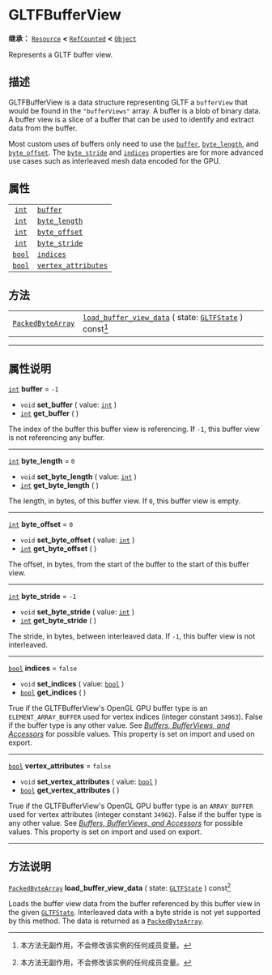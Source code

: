 <!-- ⚠ 请勿编辑本文件 ⚠ -->
<!-- 本文档使用脚本从 WeDot 引擎源码仓库生成。 -->
<!-- 生成脚本：https://github.com/WeDot-Engine/WeDot/tree/4.3/doc/tools/make_md.py； -->
<!-- 原文件：https://github.com/WeDot-Engine/WeDot/tree/4.3/modules/gltf/doc_classes/GLTFBufferView.xml。 -->

<div id="_class_gltfbufferview"></div>

# GLTFBufferView

**继承：** [`Resource`](class_resource.md) **<** [`RefCounted`](class_refcounted.md) **<** [`Object`](class_object.md)

Represents a GLTF buffer view.

## 描述

GLTFBufferView is a data structure representing GLTF a `bufferView` that would be found in the `"bufferViews"` array. A buffer is a blob of binary data. A buffer view is a slice of a buffer that can be used to identify and extract data from the buffer.

Most custom uses of buffers only need to use the [`buffer`](class_gltfbufferview.md#class_gltfbufferview_property_buffer), [`byte_length`](class_gltfbufferview.md#class_gltfbufferview_property_byte_length), and [`byte_offset`](class_gltfbufferview.md#class_gltfbufferview_property_byte_offset). The [`byte_stride`](class_gltfbufferview.md#class_gltfbufferview_property_byte_stride) and [`indices`](class_gltfbufferview.md#class_gltfbufferview_property_indices) properties are for more advanced use cases such as interleaved mesh data encoded for the GPU.

## 属性

|||
|:-:|:--|
| [`int`](class_int.md)   | [`buffer`](class_gltfbufferview.md#class_gltfbufferview_property_buffer)                       | ``-1``    |
| [`int`](class_int.md)   | [`byte_length`](class_gltfbufferview.md#class_gltfbufferview_property_byte_length)             | ``0``     |
| [`int`](class_int.md)   | [`byte_offset`](class_gltfbufferview.md#class_gltfbufferview_property_byte_offset)             | ``0``     |
| [`int`](class_int.md)   | [`byte_stride`](class_gltfbufferview.md#class_gltfbufferview_property_byte_stride)             | ``-1``    |
| [`bool`](class_bool.md) | [`indices`](class_gltfbufferview.md#class_gltfbufferview_property_indices)                     | ``false`` |
| [`bool`](class_bool.md) | [`vertex_attributes`](class_gltfbufferview.md#class_gltfbufferview_property_vertex_attributes) | ``false`` |

## 方法

|||
|:-:|:--|
| [`PackedByteArray`](class_packedbytearray.md) | [`load_buffer_view_data`](class_gltfbufferview.md#class_gltfbufferview_method_load_buffer_view_data) ( state: [`GLTFState`](class_gltfstate.md) ) const[^const] |

<!-- rst-class:: classref-section-separator -->

---

## 属性说明

<div id="_class_gltfbufferview_property_buffer"></div>

[`int`](class_int.md) **buffer** = ``-1`` <div id="class_gltfbufferview_property_buffer"></div>

- `void` **set_buffer** ( value: [`int`](class_int.md) )
- [`int`](class_int.md) **get_buffer** ( )

The index of the buffer this buffer view is referencing. If `-1`, this buffer view is not referencing any buffer.

<!-- rst-class:: classref-item-separator -->

---

<div id="_class_gltfbufferview_property_byte_length"></div>

[`int`](class_int.md) **byte_length** = ``0`` <div id="class_gltfbufferview_property_byte_length"></div>

- `void` **set_byte_length** ( value: [`int`](class_int.md) )
- [`int`](class_int.md) **get_byte_length** ( )

The length, in bytes, of this buffer view. If `0`, this buffer view is empty.

<!-- rst-class:: classref-item-separator -->

---

<div id="_class_gltfbufferview_property_byte_offset"></div>

[`int`](class_int.md) **byte_offset** = ``0`` <div id="class_gltfbufferview_property_byte_offset"></div>

- `void` **set_byte_offset** ( value: [`int`](class_int.md) )
- [`int`](class_int.md) **get_byte_offset** ( )

The offset, in bytes, from the start of the buffer to the start of this buffer view.

<!-- rst-class:: classref-item-separator -->

---

<div id="_class_gltfbufferview_property_byte_stride"></div>

[`int`](class_int.md) **byte_stride** = ``-1`` <div id="class_gltfbufferview_property_byte_stride"></div>

- `void` **set_byte_stride** ( value: [`int`](class_int.md) )
- [`int`](class_int.md) **get_byte_stride** ( )

The stride, in bytes, between interleaved data. If `-1`, this buffer view is not interleaved.

<!-- rst-class:: classref-item-separator -->

---

<div id="_class_gltfbufferview_property_indices"></div>

[`bool`](class_bool.md) **indices** = ``false`` <div id="class_gltfbufferview_property_indices"></div>

- `void` **set_indices** ( value: [`bool`](class_bool.md) )
- [`bool`](class_bool.md) **get_indices** ( )

True if the GLTFBufferView's OpenGL GPU buffer type is an `ELEMENT_ARRAY_BUFFER` used for vertex indices (integer constant `34963`). False if the buffer type is any other value. See [*Buffers, BufferViews, and Accessors*](https://github.com/KhronosGroup/glTF-Tutorials/blob/master/gltfTutorial/gltfTutorial_005_BuffersBufferViewsAccessors.md) for possible values. This property is set on import and used on export.

<!-- rst-class:: classref-item-separator -->

---

<div id="_class_gltfbufferview_property_vertex_attributes"></div>

[`bool`](class_bool.md) **vertex_attributes** = ``false`` <div id="class_gltfbufferview_property_vertex_attributes"></div>

- `void` **set_vertex_attributes** ( value: [`bool`](class_bool.md) )
- [`bool`](class_bool.md) **get_vertex_attributes** ( )

True if the GLTFBufferView's OpenGL GPU buffer type is an `ARRAY_BUFFER` used for vertex attributes (integer constant `34962`). False if the buffer type is any other value. See [*Buffers, BufferViews, and Accessors*](https://github.com/KhronosGroup/glTF-Tutorials/blob/master/gltfTutorial/gltfTutorial_005_BuffersBufferViewsAccessors.md) for possible values. This property is set on import and used on export.

<!-- rst-class:: classref-section-separator -->

---

## 方法说明

<div id="_class_gltfbufferview_method_load_buffer_view_data"></div>

[`PackedByteArray`](class_packedbytearray.md) **load_buffer_view_data** ( state: [`GLTFState`](class_gltfstate.md) ) const[^const]<div id="class_gltfbufferview_method_load_buffer_view_data"></div>

Loads the buffer view data from the buffer referenced by this buffer view in the given [`GLTFState`](class_gltfstate.md). Interleaved data with a byte stride is not yet supported by this method. The data is returned as a [`PackedByteArray`](class_packedbytearray.md).

[^virtual]: 本方法通常需要用户覆盖才能生效。
[^const]: 本方法无副作用，不会修改该实例的任何成员变量。
[^vararg]: 本方法除了能接受在此处描述的参数外，还能够继续接受任意数量的参数。
[^constructor]: 本方法用于构造某个类型。
[^static]: 调用本方法无需实例，可直接使用类名进行调用。
[^operator]: 本方法描述的是使用本类型作为左操作数的有效运算符。
[^bitfield]: 这个值是由下列位标志构成位掩码的整数。
[^void]: 无返回值。
